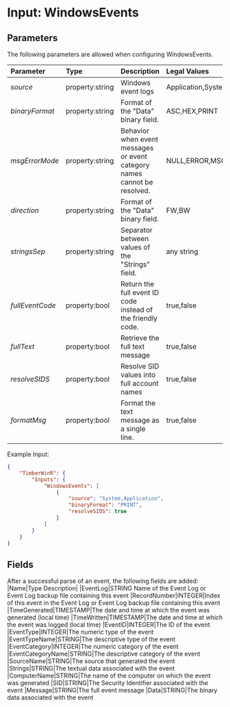 
# Input: WindowsEvents

## Parameters
The following parameters are allowed when configuring WindowsEvents.

| Parameter         |     Type       |  Description                                                             | Legal Values                  |  Default |
| :---------------- |:---------------| :----------------------------------------------------------------------- | :---------------------------  | :-- |
| *source*          | property:string |Windows event logs                                                       | Application,System,Security |  System   |
| *binaryFormat*    | property:string |Format of the "Data" binary field.                                       | ASC,HEX,PRINT               | **ASC** |
| *msgErrorMode*    | property:string |Behavior when event messages or event category names cannot be resolved. |NULL,ERROR,MSG               | **MSG** |
| *direction*       | property:string |Format of the "Data" binary field.                                       | FW,BW                        | **FW**  |
| *stringsSep*      | property:string |Separator between values of the "Strings" field.                         | any string                    | vertical bar |
| *fullEventCode*   | property:bool   |Return the full event ID code instead of the friendly code.              | true,false                   | **false** |
| *fullText*        | property:bool   |Retrieve the full text message                                           | true,false                   | **true** |
| *resolveSIDS*     | property:bool   |Resolve SID values into full account names                               | true,false                   | **true** |
| *formatMsg*       | property:bool   |Format the text message as a single line.                                | true,false                   | **true** |
Example Input:
```json
{
    "TimberWinR": {
        "Inputs": {
            "WindowsEvents": [
                {
                    "source": "System,Application",
                    "binaryFormat": "PRINT",
                    "resolveSIDS": true
                }
            ]
		}
	}
}
```
## Fields
After a successful parse of an event, the following fields are added:
|Name|Type Description|
|EventLog|STRING Name of the Event Log or Event Log backup file containing this event 
|RecordNumber|INTEGER|Index of this event in the Event Log or Event Log backup file containing this event 
|TimeGenerated|TIMESTAMP|The date and time at which the event was generated (local time) 
|TimeWritten|TIMESTAMP|The date and time at which the event was logged (local time) 
|EventID|INTEGER|The ID of the event 
|EventType|INTEGER|The numeric type of the event 
|EventTypeName|STRING|The descriptive type of the event 
|EventCategory|INTEGER|The numeric category of the event 
|EventCategoryName|STRING|The descriptive category of the event 
|SourceName|STRING|The source that generated the event 
|Strings|STRING|The textual data associated with the event 
|ComputerName|STRING|The name of the computer on which the event was generated 
|SID|STRING|The Security Identifier associated with the event 
|Message|STRING|The full event message 
|Data|STRING|The binary data associated with the event 
